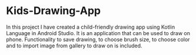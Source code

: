 # Kids-Drawing-App
In this project I have created a child-friendly drawing app using Kotlin Language in Android Studio. It is an application that can be used to draw on phone. Functionality to save drawing, to choose brush size, to choose color and to import image from gallery to draw on is included.
